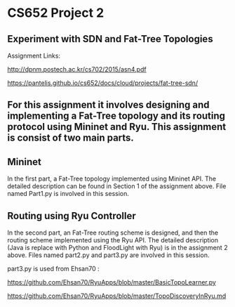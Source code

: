 # CS652 Project 2
## Experiment with SDN and Fat-Tree Topologies

Assignment Links: 

  http://dpnm.postech.ac.kr/cs702/2015/asn4.pdf

  https://pantelis.github.io/cs652/docs/cloud/projects/fat-tree-sdn/

## For this assignment it involves designing and implementing a Fat-Tree topology and its routing protocol using Mininet and Ryu. This assignment is consist of two main parts.

## Mininet
In the first part, a Fat-Tree topology implemented using Mininet API. The detailed description can be found in Section 1 of the assignment above.  File named Part1.py is involved in this session.

## Routing using Ryu Controller
In the second part,  an Fat-Tree routing scheme is designed, and then  the routing scheme implemented using the Ryu API. The detailed description (Java is replace with Python and FloodLight with Ryu) is in the assignment 2 above. Files named part2.py and part3.py are involved in this session.

part3.py is used from Ehsan70 :

https://github.com/Ehsan70/RyuApps/blob/master/BasicTopoLearner.py

https://github.com/Ehsan70/RyuApps/blob/master/TopoDiscoveryInRyu.md

